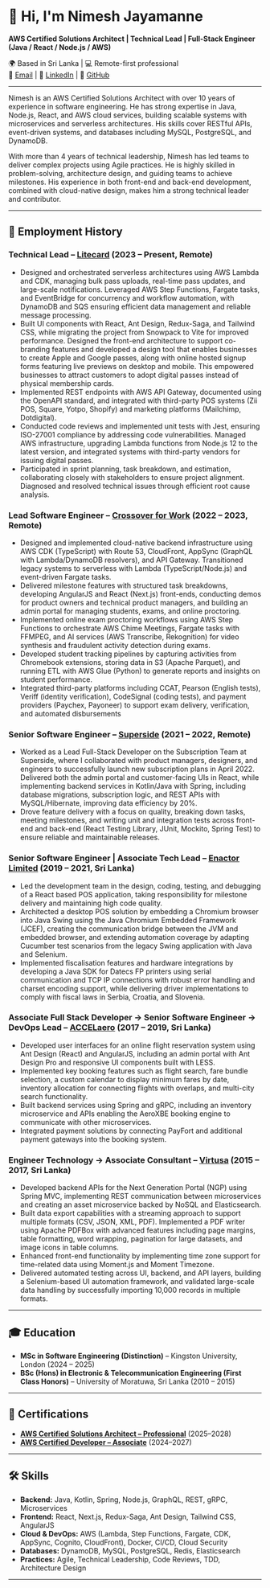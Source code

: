 # 👋 Hi, I'm Nimesh Jayamanne

**AWS Certified Solutions Architect | Technical Lead | Full-Stack Engineer (Java / React / Node.js / AWS)**

🌍 Based in Sri Lanka | 💻 Remote-first professional  
📧 [Email](mailto:jnimeshasanka@gmail.com) | 🔗 [LinkedIn](https://linkedin.com/in/nimesh-jayamanne-85623078) | 🐙 [GitHub](https://github.com/JNimesh)

---

Nimesh is an AWS Certified Solutions Architect with over 10 years of experience in software engineering. He has strong
expertise in Java, Node.js, React, and AWS cloud services, building scalable systems with microservices and serverless
architectures. His skills cover RESTful APIs, event-driven systems, and databases including MySQL, PostgreSQL, and
DynamoDB.

With more than 4 years of technical leadership, Nimesh has led teams to deliver complex projects using Agile practices. He is
highly skilled in problem-solving, architecture design, and guiding teams to achieve milestones. His experience in both
front-end and back-end development, combined with cloud-native design, makes him a strong technical leader and
contributor.

---

## 💼 Employment History

### **Technical Lead – [Litecard](https://litecard.com.au/)** (2023 – Present, Remote)
- Designed and orchestrated serverless architectures using AWS Lambda and CDK, managing bulk pass uploads, real-time
pass updates, and large-scale notifications. Leveraged AWS Step Functions, Fargate tasks, and EventBridge for
concurrency and workflow automation, with DynamoDB and SQS ensuring efficient data management and reliable
message processing.
- Built UI components with React, Ant Design, Redux-Saga, and Tailwind CSS, while migrating the project from Snowpack to
Vite for improved performance. Designed the front-end architecture to support co-branding features and developed a
design tool that enables businesses to create Apple and Google passes, along with online hosted signup forms featuring
live previews on desktop and mobile. This empowered businesses to attract customers to adopt digital passes instead of
physical membership cards.
- Implemented REST endpoints with AWS API Gateway, documented using the OpenAPI standard, and integrated with
third-party POS systems (Zii POS, Square, Yotpo, Shopify) and marketing platforms (Mailchimp, Dotdigital).
- Conducted code reviews and implemented unit tests with Jest, ensuring ISO-27001 compliance by addressing code
vulnerabilities. Managed AWS infrastructure, upgrading Lambda functions from Node.js 12 to the latest version, and
integrated systems with third-party vendors for issuing digital passes.
- Participated in sprint planning, task breakdown, and estimation, collaborating closely with stakeholders to ensure project
alignment. Diagnosed and resolved technical issues through efficient root cause analysis.

### **Lead Software Engineer – [Crossover for Work](https://www.crossover.com/)** (2022 – 2023, Remote)
- Designed and implemented cloud-native backend infrastructure using AWS CDK (TypeScript) with Route 53, CloudFront,
AppSync (GraphQL with Lambda/DynamoDB resolvers), and API Gateway. Transitioned legacy systems to serverless with
Lambda (TypeScript/Node.js) and event-driven Fargate tasks.
- Delivered milestone features with structured task breakdowns, developing AngularJS and React (Next.js) front-ends,
conducting demos for product owners and technical product managers, and building an admin portal for managing
students, exams, and online proctoring.
- Implemented online exam proctoring workflows using AWS Step Functions to orchestrate AWS Chime Meetings, Fargate
tasks with FFMPEG, and AI services (AWS Transcribe, Rekognition) for video synthesis and fraudulent activity detection
during exams.
- Developed student tracking pipelines by capturing activities from Chromebook extensions, storing data in S3 (Apache
Parquet), and running ETL with AWS Glue (Python) to generate reports and insights on student performance.
- Integrated third-party platforms including CCAT, Pearson (English tests), Veriff (identity verification), CodeSignal (coding
tests), and payment providers (Paychex, Payoneer) to support exam delivery, verification, and automated disbursements  

### **Senior Software Engineer – [Superside](https://www.superside.com/)** (2021 – 2022, Remote)  
- Worked as a Lead Full-Stack Developer on the Subscription Team at Superside, where I collaborated with product
managers, designers, and engineers to successfully launch new subscription plans in April 2022. Delivered both the admin
portal and customer-facing UIs in React, while implementing backend services in Kotlin/Java with Spring, including
database migrations, subscription logic, and REST APIs with MySQL/Hibernate, improving data efficiency by 20%.
- Drove feature delivery with a focus on quality, breaking down tasks, meeting milestones, and writing unit and integration
tests across front-end and back-end (React Testing Library, JUnit, Mockito, Spring Test) to ensure reliable and
maintainable releases.

### **Senior Software Engineer | Associate Tech Lead – [Enactor Limited](https://enactor.co/)** (2019 – 2021, Sri Lanka)  
- Led the development team in the design, coding, testing, and debugging of a React based POS application, taking
responsibility for milestone delivery and maintaining high code quality.
- Architected a desktop POS solution by embedding a Chromium browser into Java Swing using the Java Chromium
Embedded Framework (JCEF), creating the communication bridge between the JVM and embedded browser, and
extending automation coverage by adapting Cucumber test scenarios from the legacy Swing application with Java and
Selenium.
- Implemented fiscalisation features and hardware integrations by developing a Java SDK for Datecs FP printers using
serial communication and TCP IP connections with robust error handling and charset encoding support, while delivering
driver implementations to comply with fiscal laws in Serbia, Croatia, and Slovenia. 

### **Associate Full Stack Developer → Senior Software Engineer → DevOps Lead – [ACCELaero](https://isa.ae/)** (2017 – 2019, Sri Lanka)  
- Developed user interfaces for an online flight reservation system using Ant Design (React) and AngularJS, including an
admin portal with Ant Design Pro and responsive UI components built with LESS.
- Implemented key booking features such as flight search, fare bundle selection, a custom calendar to display minimum
fares by date, inventory allocation for connecting flights with overlaps, and multi-city search functionality.
- Built backend services using Spring and gRPC, including an inventory microservice and APIs enabling the AeroXBE
booking engine to communicate with other microservices.
- Integrated payment solutions by connecting PayFort and additional payment gateways into the booking system. 

### **Engineer Technology → Associate Consultant – [Virtusa](https://www.virtusa.com/)** (2015 – 2017, Sri Lanka)  
- Developed backend APIs for the Next Generation Portal (NGP) using Spring MVC, implementing REST communication
between microservices and creating an asset microservice backed by NoSQL and Elasticsearch.
- Built data export capabilities with a streaming approach to support multiple formats (CSV, JSON, XML, PDF). Implemented
a PDF writer using Apache PDFBox with advanced features including page margins, table formatting, word wrapping,
pagination for large datasets, and image icons in table columns.
- Enhanced front-end functionality by implementing time zone support for time-related data using Moment.js and Moment
Timezone.
- Delivered automated testing across UI, backend, and API layers, building a Selenium-based UI automation framework,
and validated large-scale data handling by successfully importing 10,000 records in multiple formats.

---

## 🎓 Education
- **MSc in Software Engineering (Distinction)** – Kingston University, London (2024 – 2025)  
- **BSc (Hons) in Electronic & Telecommunication Engineering (First Class Honors)** – University of Moratuwa, Sri Lanka (2010 – 2015)  

---

## 🏅 Certifications
- [**AWS Certified Solutions Architect – Professional**](https://www.credly.com/badges/a9f440d1-ffbc-42ad-8a5a-afb980e53104/linked_in_profile) (2025–2028)  
- [**AWS Certified Developer – Associate**](https://www.credly.com/badges/e47be4aa-8933-4def-96e6-72b32da57705) (2024–2027)  

---

## 🛠️ Skills

- **Backend:** Java, Kotlin, Spring, Node.js, GraphQL, REST, gRPC, Microservices  
- **Frontend:** React, Next.js, Redux-Saga, Ant Design, Tailwind CSS, AngularJS  
- **Cloud & DevOps:** AWS (Lambda, Step Functions, Fargate, CDK, AppSync, Cognito, CloudFront), Docker, CI/CD, Cloud Security  
- **Databases:** DynamoDB, MySQL, PostgreSQL, Redis, Elasticsearch  
- **Practices:** Agile, Technical Leadership, Code Reviews, TDD, Architecture Design  
---
